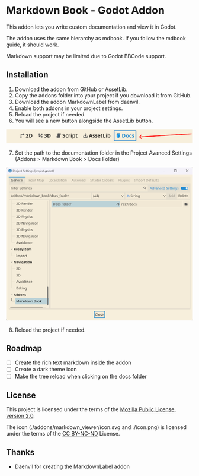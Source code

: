 # Markdown Book - Godot Addon

This addon lets you write custom documentation and view it in Godot.

The addon uses the same hierarchy as mdbook.
If you follow the mdbook guide, it should work.

Markdown support may be limited due to Godot BBCode support.

## Installation

1. Download the addon from GitHub or AssetLib.
2. Copy the addons folder into your project if you download it from GitHub.
3. Download the addon MarkdownLabel from daenvil.
4. Enable both addons in your project settings.
5. Reload the project if needed.
6. You will see a new button alongside the AssetLib button.

![](docs/user/introduction/picture.png)

7. Set the path to the documentation folder in the Project Avanced Settings (Addons > Markdown Book > Docs Folder)

![](docs/user/introduction/picture1.png)

8. Reload the project if needed.

## Roadmap

- [ ] Create the rich text markdown inside the addon
- [ ] Create a dark theme icon
- [ ] Make the tree reload when clicking on the docs folder

## License

This project is licensed under the terms of the [Mozilla Public License, version 2.0](https://www.mozilla.org/en-US/MPL/2.0/).

The icon (./addons/markdown_viewer/icon.svg and ./icon.png) is licensed under the terms of the [CC BY-NC-ND](https://creativecommons.org/licenses/by-nc-nd/4.0/) License.

## Thanks

- Daenvil for creating the MarkdownLabel addon
